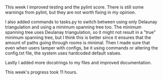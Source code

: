 This week I improved testing and the pylint score. There is still some warnings from pylint, but they are not worth fixing in my opinion.


I also added commands to tasks.py to switch between using only Delaunay triangulation and using a minimum spanning tree too. The minimum spanning tree uses Deulanay triangulation, so it might not result in a "true" minimum spanning tree, but I think this is better since it ensures that the amount of paths going through rooms is minimal. Then I made sure that even when users tamper with configs, be it using commands or altering the config.txt file, the system uses hardcoded default values.


Lastly I added more docstrings to my files and improved documentation.


This week's progress took 11 hours.